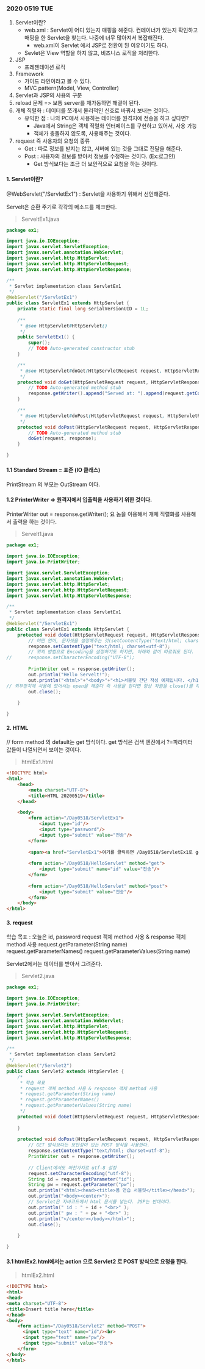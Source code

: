 ### 2020 0519 TUE 
1. Servlet이란?
   * web.xml : Servlet이 어디 있는지 매핑을 해준다. 컨테이너가 있는지 확인하고 매핑을 한 Servlet을 찾는다. 나중에 너무 많아져서 복잡해진다.
      * web.xml이 Servlet 에서 JSP로 전환이 된 이유이기도 하다.
   * Sevlet은 View 역할을 하지 않고, 비즈니스 로직을 처리한다.   
2. JSP
   * 프레젠테이션 로직
3. Framework 
   * 가이드 라인이라고 볼 수 있다.
   * MVC pattern(Model, View, Controller)
4. Servlet과 JSP의 사용의 구분
5. reload 문제 => 보통 server를 재가동하면 해결이 된다.
6. 개체 직렬화 : 데이터를 쪼개서 물리적인 신호로 바꿔서 보내는 것이다.
   * 유익한 점 : 나의 PC에서 사용하는 데이터를 원격지에 전송을 하고 싶다면?
      * Java에서 String은 객체 직렬화 인터페이스를 구현하고 있어서, 사용 가능
      * 객체가 충돌하지 않도록, 사용해주는 것이다.
7. request 즉 사용자의 요청의 종류
   * Get  : 따로 정보를 받지는 않고, 서버에 있는 것을 그대로 전달을 해준다.
   * Post : 사용자의 정보를 받아서 정보를 수정하는 것이다. (Ex:로그인)
      * Get 방식보다는 조금 더 보안적으로 요청을 하는 것이다.


#### 1. Servlet이란?
@WebServlet("/ServletEx1") : Servlet을 사용하기 위해서 선언해준다.

Servelt은 순환 주기로 각각의 메소드를 체크한다.

> ServeltEx1.java 

```java
package ex1;

import java.io.IOException;
import javax.servlet.ServletException;
import javax.servlet.annotation.WebServlet;
import javax.servlet.http.HttpServlet;
import javax.servlet.http.HttpServletRequest;
import javax.servlet.http.HttpServletResponse;

/**
 * Servlet implementation class ServletEx1
 */
@WebServlet("/ServletEx1")
public class ServletEx1 extends HttpServlet {
	private static final long serialVersionUID = 1L;
       
    /**
     * @see HttpServlet#HttpServlet()
     */
    public ServletEx1() {
        super();
        // TODO Auto-generated constructor stub
    }

	/**
	 * @see HttpServlet#doGet(HttpServletRequest request, HttpServletResponse response)
	 */
	protected void doGet(HttpServletRequest request, HttpServletResponse response) throws ServletException, IOException {
		// TODO Auto-generated method stub
		response.getWriter().append("Served at: ").append(request.getContextPath());
	}

	/**
	 * @see HttpServlet#doPost(HttpServletRequest request, HttpServletResponse response)
	 */
	protected void doPost(HttpServletRequest request, HttpServletResponse response) throws ServletException, IOException {
		// TODO Auto-generated method stub
		doGet(request, response);
	}

}

```

#### 1.1 Standard Stream = 표준 (IO 클래스)
PrintStream 의 부모는 OutStream 이다.

#### 1.2 PrinterWriter => 원격지에서 입출력을 사용하기 위한 것이다.
PrinterWriter out = response.getWriter(); 요 놈을 이용해서 개체 직렬화를 사용해서 출력을 하는 것이다.

> Servelt1.java

```java
package ex1;

import java.io.IOException;
import java.io.PrintWriter;

import javax.servlet.ServletException;
import javax.servlet.annotation.WebServlet;
import javax.servlet.http.HttpServlet;
import javax.servlet.http.HttpServletRequest;
import javax.servlet.http.HttpServletResponse;

/**
 * Servlet implementation class ServletEx1
 */
@WebServlet("/ServletEx1")
public class ServletEx1 extends HttpServlet {
	protected void doGet(HttpServletRequest request, HttpServletResponse response) throws ServletException, IOException {
		// 어떤 언어, 문자셋을 설정해주는 것(setContentType("text/html; charset=utf-8"))
		response.setContentType("text/html; charset=utf-8");
		// 위의 방법으로 Encoding을 설정하기도 하지만, 아래와 같이 따로줘도 된다.
//		response.setCharacterEncoding("UTF-8");
		
		PrintWriter out = response.getWriter();
		out.println("Hello Servelt!");
		out.println("<html>"+"<body>"+"<h1>서블릿 간단 작성 예제입니다. </h1> "+"</body>"+"</html>");
// 외부장치에 사용에 있어서는 open을 해준다 즉 사용을 한다면 항상 자원을 close()를 해줘야 한다.
		out.close();
		
	}

}
```

#### 2. HTML
// form method 의 default는 get 방식이다.
get 방식은 검색 엔진에서 ?=파라미터 값들이 나열되면서 보이는 것이다.

> htmlEx1.html

```html
<!DOCTYPE html>
<html>
	<head>
		<meta charset="UTF-8">
		<title>HTML 20200519</title>
	</head>

	<body>
		<form action="/Day0518/ServletEx1">
			<input type="id"/>
		    <input type="password"/>
			<input type="submit" value="전송"/>
		</form>
		
		<span><a href="ServletEx1">여기를 클릭하면 /Day0518/ServletEx1로 go</a></span>
		
		<form action="/Day0518/HelloServlet" method="get">
			<input type="submit" name="id" value="전송"/>
		</form>
		
		<form action="/Day0518/HelloServlet" method="post">
			<input type="submit" value="전송"/>
		</form>
	</body>
</html>
```



#### 3. request
학습 목표 : 오늘은 id, password 
request 객체 method 사용 & response 객체 method 사용
request.getParameter(String name)
request.getParameterNames()
request.getParameterValues(String name)

Servlet2에서는 데이터를 받아서 그려준다.

> Servlet2.java

```java
package ex1;

import java.io.IOException;
import java.io.PrintWriter;

import javax.servlet.ServletException;
import javax.servlet.annotation.WebServlet;
import javax.servlet.http.HttpServlet;
import javax.servlet.http.HttpServletRequest;
import javax.servlet.http.HttpServletResponse;

/**
 * Servlet implementation class Servlet2
 */
@WebServlet("/Servlet2")
public class Servlet2 extends HttpServlet {
	/*
	 * 학습 목표
	 * request 객체 method 사용 & response 객체 method 사용
	 * request.getParameter(String name)
	 * request.getParameterNames()
	 * request.getParameterValues(String name)
	 */
	protected void doGet(HttpServletRequest request, HttpServletResponse response) throws ServletException, IOException {
	
	}
	
	protected void doPost(HttpServletRequest request, HttpServletResponse response) throws ServletException, IOException {
		// GET 방식보다는 보안성이 있는 POST 방식을 사용한다.
		response.setContentType("text/html; charset=utf-8");
		PrintWriter out = response.getWriter();
		
		// Client에서도 마찬가지로 utf-8 설정
		request.setCharacterEncoding("utf-8");
		String id = request.getParameter("id");
		String pw = request.getParameter("pw");
		out.println("<html><head><title>폼 연습 서블릿</title></head>");
		out.println("<body><center>");
		// Servlet은 자바코드에서 html 문서를 넣는다. JSP는 반대이다.
		out.println(" id : " + id + "<br>" );
		out.println(" pw : " + pw + "<br>" );
		out.println("</center></body></html>");
		out.close();
		
	}

}
```

#### 3.1 htmlEx2.html에서는 action 으로 Servlet2 로 POST 방식으로 요청을 한다.

> htmlEx2.html

```html
<!DOCTYPE html>
<html>
<head>
<meta charset="UTF-8">
<title>Insert title here</title>
</head>
<body>
	<form action="/Day0518/Servlet2" method="POST">
	  <input type="text" name="id"/><br>
	  <input type="text" name="pw"/>
	  <input type="submit" value="전송"> 
	</form>
</body>
</html>
```


